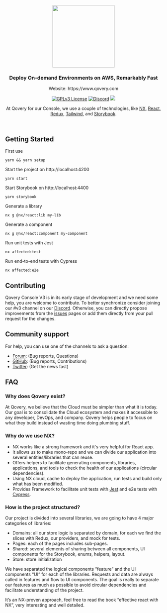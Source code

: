 <br  />

<p  align="center">

<a  href="https://qovery.com"  target="_blank">

<img  style="display: block; margin: auto; width: 200px;"  src="https://user-images.githubusercontent.com/533928/152318674-3d036713-8f05-4972-b6e1-1c84e27ea794.svg">
</a>
</p>

<h3 align="center">Deploy On-demand Environments on AWS, Remarkably Fast</h3>
        <p align="center">Website: https://www.qovery.com</p>

<p align="center">
<a href="https://opensource.org/licenses"><img alt="GPLv3 License" src="https://img.shields.io/badge/License-GPL%20v3-yellow.svg"></a>
<a href="https://discord.qovery.com"><img alt="Discord" src="https://img.shields.io/discord/688766934917185556?label=discord&style=flat-circle"></a>
<a href="https://codecov.io/github/Qovery/console" >
<img src="https://codecov.io/github/Qovery/console/branch/feat/ci-codecov/graph/badge.svg?token=O8SMO6PEQV"/>
</a>
</p>

<p align="center">
    At Qovery for our Console, we use a couple of technologies, like <a href="https://nx.dev" target="_blank">NX</a>, <a href="https://reactjs.org" target="_blank">React</a>, <a href="https://redux-toolkit.js.org" target="_blank">Redux</a>, <a href="https://tailwindcss.com" target="_blank">Tailwind</a>, and <a href="https://storybook.js.org" target="_blank">Storybook</a>.
</p>
<br />

## Getting Started

First use

    yarn && yarn setup

Start the project on http://localhost:4200

    yarn start

Start Storybook on http://localhost:4400

    yarn storybook

Generate a library

    nx g @nx/react:lib my-lib

Generate a component

    nx g @nx/react:component my-component

Run unit tests with Jest

    nx affected:test

Run end-to-end tests with Cypress

    nx affected:e2e

## Contributing

Qovery Console V3 is in its early stage of development and we need some help, you are welcome to contribute. To better synchronize consider joining our #v3 channel on our [Discord](https://discord.qovery.com).
Otherwise, you can directly propose improvements from the [issues](https://github.com/Qovery/console/issues) pages or add them directly from your pull request for the changes.

## Community support

For help, you can use one of the channels to ask a question:

- [Forum](https://discuss.qovery.com/): (Bug reports, Questions)
- [GitHub](https://github.com/Qovery/console): (Bug reports, Contributions)
- [Twitter](https://twitter.com/qovery_): (Get the news fast)

## FAQ

### Why does Qovery exist?

At Qovery, we believe that the Cloud must be simpler than what it is today. Our goal is to consolidate the Cloud ecosystem and makes it accessible to any developer, DevOps, and company. Qovery helps people to focus on what they build instead of wasting time doing plumbing stuff.

### Why do we use NX?

- NX works like a strong framework and it's very helpful for React app.
- It allows us to make mono-repo and we can divide our application into several entities/libraries that can reuse.
- Offers helpers to facilitate generating components, libraries, applications, and tools to check the health of our applications (circular dependencies).
- Using NX cloud, cache to deploy the application, run tests and build only what has been modified.
- Provides Framework to facilitate unit tests with [Jest](https://jestjs.io/) and e2e tests with [Cypress](https://www.cypress.io/).

### How is the project structured?

Our project is divided into several libraries, we are going to have 4 major categories of libraries:

- Domains: all our store logic is separated by domain, for each we find the slices with Redux, our providers, and mock for tests.
- Pages: each of the pages includes sub-pages.
- Shared: several elements of sharing between all components, UI components for the Storybook, enums, helpers, layout.
- Store: store initialization

We have separated the logical components “feature” and the UI components “UI” for each of the libraries. Requests and data are always called in features and flow to UI components. The goal is really to separate our features as much as possible to avoid circular dependencies and facilitate understanding of the project.

It’s an NX-proven approach, feel free to read the book “effective react with NX”, very interesting and well detailed.
